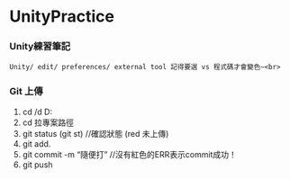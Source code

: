 # UnityPractice
### Unity練習筆記<br>
    Unity/ edit/ preferences/ external tool 記得要選 vs 程式碼才會變色~<br>
### Git 上傳
1. cd /d D:
2. cd 拉專案路徑
3. git status (git st) //確認狀態 (red 未上傳)
4. git add.
5. git commit -m “隨便打” //沒有紅色的ERR表示commit成功！
6. git push
